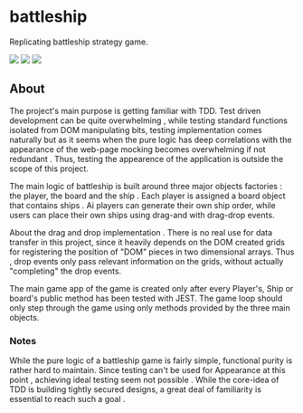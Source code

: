 # battleship

Replicating battleship strategy game.

<img src="https://img.shields.io/badge/Babel-F9DC3E?style=for-the-badge&logo=babel&logoColor=white" /> <img src="https://img.shields.io/badge/Webpack-8DD6F9?style=for-the-badge&logo=Webpack&logoColor=white"> <img src="https://img.shields.io/badge/eslint-3A33D1?style=for-the-badge&logo=eslint&logoColor=white"> <img>

## About

The project's main purpose is getting familiar with TDD. Test driven development can be quite overwhelming , while testing standard functions isolated from DOM manipulating bits, testing implementation comes naturally but as it seems when the pure logic has deep correlations with the appearance of the web-page mocking becomes overwhelming if not redundant . Thus, testing the appearence of the application is outside the scope of this project.

The main logic of battleship is built around three major objects factories : the player, the board and the ship . Each player is assigned a board object that contains ships . Ai players can generate their own ship order, while users can place their own ships using drag-and with drag-drop events.

About the drag and drop implementation . There is no real use for data transfer in this project, since it heavily depends on the DOM created grids for registering the position of "DOM" pieces in two dimensional arrays. Thus , drop events only pass relevant information on the grids, without actually "completing" the drop events.

The main game app of the game is created only after every Player's, Ship or board's public method has been tested with JEST. The game loop should only step through the game using only methods provided by the three main objects.

### Notes

While the pure logic of a battleship game is fairly simple, functional purity is rather hard to maintain. Since testing can't be used for Appearance at this point , achieving ideal testing seem not possible . While the core-idea of TDD is building tightly secured designs, a great deal of familiarity is essential to reach such a goal .

